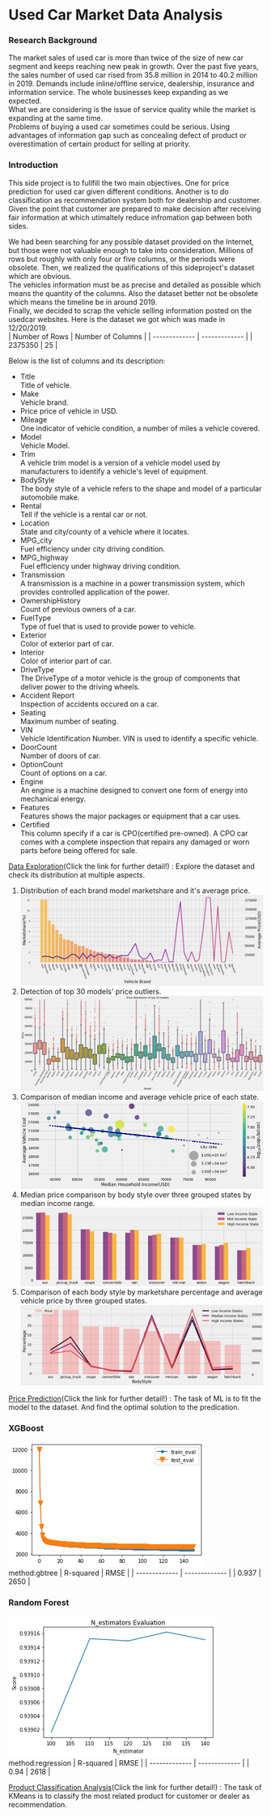 # Used Car Market Data Analysis
### Research Background   
The market sales of used car is more than twice of the size of new car segment and keeps reaching new peak in growth.
Over the past five years, the sales number of used car rised from 35.8 million in 2014 to 40.2 million in 2019.
Demands include inline/offline service, dealership, insurance and information service. The whole businesses keep expanding as we expected.  
What we are considering is the issue of service quality while the market is expanding at the same time.  
Problems of buying a used car sometimes could be serious.  Using advantages of information gap such as concealing defect of product or overestimation of certain product for selling at priority.  
### Introduction  
This side project is to fullfill the two main objectives. One for price prediction for used car given different conditions.
Another is to do classification as recommendation system both for dealership and customer.
Given the point that customer are prepared to make decision after receiving fair information at which utimaltely reduce infromation gap between both sides.
 
We had been searching for any possible dataset provided on the Internet, but those were not valuable enough to take into consideration. Millions of rows but roughly with only four or five columns, or the periods were obsolete.
Then, we realized the qualifications of this sideproject's dataset which are obvious.   
The vehicles information must be as precise and detailed as possible which means the quantity of the columns. Also the dataset better not be obsolete which means the timeline be in around 2019.  
Finally, we decided to scrap the vehicle selling information posted on the usedcar websites.
Here is the dataset we got which was made in 12/20/2019.  
| Number of Rows | Number of Columns |
| ------------- | ------------- |
|   2375350 |      25 |  

Below is the list of columns and its description:
* Title  
Title of vehicle. 
* Make   
Vehicle brand.  
* Price
price of vehicle in USD.  
* Mileage  
One indicator of vehicle condition, a number of miles a vehicle covered.  
* Model  
Vehicle Model.  
* Trim  
A vehicle trim model is a version of a vehicle model used by manufacturers to identify a vehicle's level of equipment.
* BodyStyle  
The body style of a vehicle refers to the shape and model of a particular automobile make.  
* Rental  
Tell if the vehicle is a rental car or not.  
* Location  
State and city/county of a vehicle where it locates.  
* MPG_city  
Fuel efficiency under city driving condition.  
* MPG_highway  
Fuel efficiency under highway driving condition.     
* Transmission  
A transmission is a machine in a power transmission system, which provides controlled application of the power.  
* OwnershipHistory  
Count of previous owners of a car.  
* FuelType  
Type of fuel that is used to provide power to vehicle.  
* Exterior   
Color of exterior part of car.  
* Interior  
Color of interior part of car.  
* DriveType    
The DriveType of a motor vehicle is the group of components that deliver power to the driving wheels.  
* Accident Report  
Inspection of accidents occured on a car.  
* Seating  
Maximum number of seating.  
* VIN  
Vehicle Identification Number. VIN is used to identify a specific vehicle.  
* DoorCount    
Number of doors of car.  
* OptionCount  
Count of options on a car.  
* Engine  
An engine is a machine designed to convert one form of energy into mechanical energy.  
* Features    
Features shows the major packages or equipment that a car uses.  
* Certified  
This column specify if a car is CPO(certified pre-owned). A CPO car comes with a complete inspection that repairs any damaged or worn parts before being offered for sale.  

[Data Exploration](Data_Cleaning_and_EDA.ipynb)(Click the link for further detail!) : Explore the dataset and check its distribution at multiple aspects.   
1. Distribution of each brand model marketshare and it's average price.  
![exp1](Images/vehicle_count.png)
2. Detection of top 30 models' price outliers.  
![exp2](Images/vehicle_boxplot.png)
3. Comparison of median income and average vehicle price of each state.  
![exp3](Images/State_income_price.png)
4. Median price comparison by body style over three grouped states by median income range.  
![exp4](Images/bodystyle_price_state.png)
5. Comparison of each body style by marketshare percentage and average vehicle price by three grouped states. 
![exp5](Images/bodystyle_price_percentage.png)

[Price Prediction](Usedcar_ML.ipynb)(Click the link for further detail!) : The task of ML is to fit the model to the dataset.
And find the optimal solution to the predication.     
### XGBoost
![ML1](Images/gbtree_train_test.png)  
method:gbtree
| R-squared | RMSE |
| ------------- | ------------- |
|   0.937 |      2650 |    
### Random Forest
![ML2](Images/RF_score.png)  
method:regression
| R-squared | RMSE |
| ------------- | ------------- |
|   0.94 |      2618 |

[Product Classification Analysis](Usedcar_Classification.ipynb)(Click the link for further detail!) : The task of KMeans is to classify the most related product for customer or dealer as recommendation.
